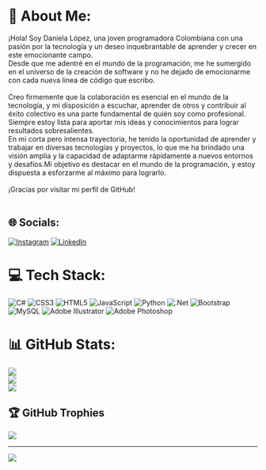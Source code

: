 # 💫 About Me:
¡Hola! Soy Daniela López, una joven programadora Colombiana con una pasión por la tecnología y un deseo inquebrantable de aprender y crecer en este emocionante campo.<br>Desde que me adentré en el mundo de la programación, me he sumergido en el universo de la creación de software y no he dejado de emocionarme con cada nueva línea de código que escribo.<br><br>Creo firmemente que la colaboración es esencial en el mundo de la tecnología, y mi disposición a escuchar, aprender de otros y contribuir al éxito colectivo es una parte fundamental de quién soy como profesional. Siempre estoy lista para aportar mis ideas y conocimientos para lograr resultados sobresalientes.<br>En mi corta pero intensa trayectoria, he tenido la oportunidad de aprender y trabajar en diversas tecnologías y proyectos, lo que me ha brindado una visión amplia y la capacidad de adaptarme rápidamente a nuevos entornos y desafíos.Mi objetivo es destacar en el mundo de la programación, y estoy dispuesta a esforzarme al máximo para lograrlo.<br><br>¡Gracias por visitar mi perfil de GitHub!<br><br>


## 🌐 Socials:
[![Instagram](https://img.shields.io/badge/Instagram-%23E4405F.svg?logo=Instagram&logoColor=white)](https://instagram.com/msdaniela_lopez) [![LinkedIn](https://img.shields.io/badge/LinkedIn-%230077B5.svg?logo=linkedin&logoColor=white)](https://linkedin.com/in/daniela-lópez) 

# 💻 Tech Stack:
![C#](https://img.shields.io/badge/c%23-%23239120.svg?style=for-the-badge&logo=c-sharp&logoColor=white) ![CSS3](https://img.shields.io/badge/css3-%231572B6.svg?style=for-the-badge&logo=css3&logoColor=white) ![HTML5](https://img.shields.io/badge/html5-%23E34F26.svg?style=for-the-badge&logo=html5&logoColor=white) ![JavaScript](https://img.shields.io/badge/javascript-%23323330.svg?style=for-the-badge&logo=javascript&logoColor=%23F7DF1E) ![Python](https://img.shields.io/badge/python-3670A0?style=for-the-badge&logo=python&logoColor=ffdd54) ![.Net](https://img.shields.io/badge/.NET-5C2D91?style=for-the-badge&logo=.net&logoColor=white) ![Bootstrap](https://img.shields.io/badge/bootstrap-%238511FA.svg?style=for-the-badge&logo=bootstrap&logoColor=white) ![MySQL](https://img.shields.io/badge/mysql-%2300000f.svg?style=for-the-badge&logo=mysql&logoColor=white) ![Adobe Illustrator](https://img.shields.io/badge/adobe%20illustrator-%23FF9A00.svg?style=for-the-badge&logo=adobe%20illustrator&logoColor=white) ![Adobe Photoshop](https://img.shields.io/badge/adobe%20photoshop-%2331A8FF.svg?style=for-the-badge&logo=adobe%20photoshop&logoColor=white)
# 📊 GitHub Stats:
![](https://github-readme-stats.vercel.app/api?username=Danilop109&theme=midnight-purple&hide_border=false&include_all_commits=false&count_private=false)<br/>
![](https://github-readme-streak-stats.herokuapp.com/?user=Danilop109&theme=midnight-purple&hide_border=false)<br/>
![](https://github-readme-stats.vercel.app/api/top-langs/?username=Danilop109&theme=midnight-purple&hide_border=false&include_all_commits=false&count_private=false&layout=compact)

## 🏆 GitHub Trophies
![](https://github-profile-trophy.vercel.app/?username=Danilop109&theme=monokai&no-frame=false&no-bg=true&margin-w=4)

---
[![](https://visitcount.itsvg.in/api?id=Danilop109&icon=0&color=5)](https://visitcount.itsvg.in)

<!-- Proudly created with GPRM ( https://gprm.itsvg.in ) -->
